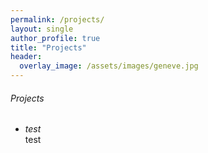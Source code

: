```yaml
---
permalink: /projects/
layout: single
author_profile: true
title: "Projects"
header:
  overlay_image: /assets/images/geneve.jpg
---
```


###### Projects

- *test*  
test
